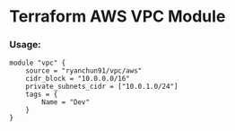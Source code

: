 # Terraform AWS VPC Module

### Usage:
```
module "vpc" {
    source = "ryanchun91/vpc/aws"
    cidr_block = "10.0.0.0/16"
    private_subnets_cidr = ["10.0.1.0/24"]
    tags = {
        Name = "Dev"
    }
}
```
